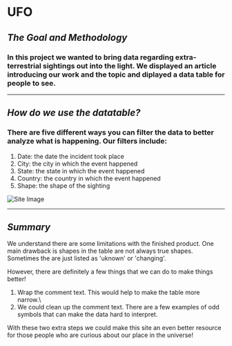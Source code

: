 # UFO

## *The Goal and Methodology*
### In this project we wanted to bring data regarding extra-terrestrial sightings out into the light. We displayed an article introducing our work and the topic and diplayed a data table for people to see. 

---
## *How do we use the datatable?*
### There are five different ways you can filter the data to better analyze what is happening. Our filters include:
1. Date: the date the incident took place
2. City: the city in which the event happened
3. State: the state in which the event happened
4. Country: the country in which the event happened
5. Shape: the shape of the sighting

![Site Image](https://github.com/05Perseus/UFO_Analysis/blob/main/filterimage.png)



---
## *Summary*
We understand there are some limitations with the finished product. One main drawback is shapes in the table are not always true shapes. Sometimes the are just listed as 'uknown' or 'changing'.

However, there are definitely a few things that we can do to make things better!

1. Wrap the comment text. This would help to make the table more narrow.\
2. We could clean up the comment text. There are a few examples of odd symbols that can make the data hard to interpret.

With these two extra steps we could make this site an even better resource for those people who are curious about our place in the universe!
 

